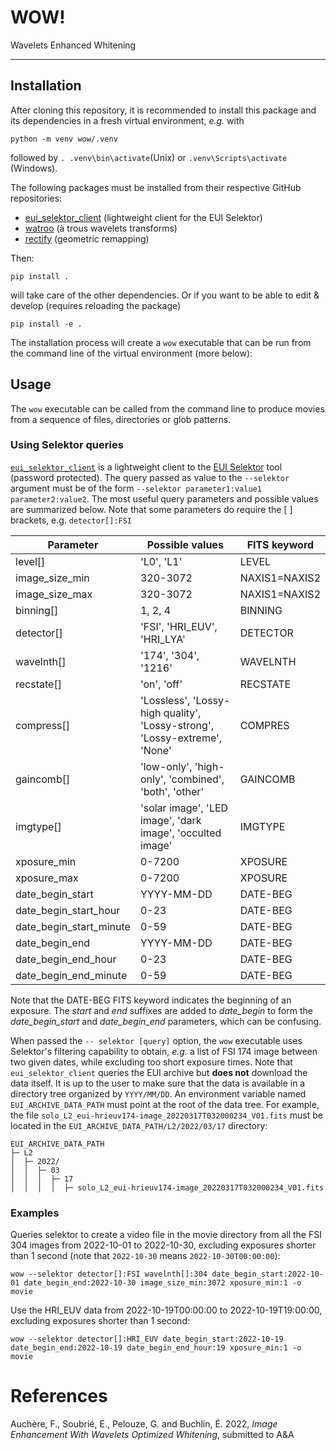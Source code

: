 # WOW!
Wavelets Enhanced Whitening
___

## Installation

After cloning this repository, it is recommended to install this package and its dependencies in a fresh virtual environment, *e.g.* with

```shell
python -m venv wow/.venv
```
followed by `. .venv\bin\activate`(Unix) or `.venv\Scripts\activate` (Windows). 

The following packages must be installed from their respective GitHub repositories: 

 * [eui_selektor_client](https://github.com/gpelouze/eui_selektor_client) (lightweight client for the EUI Selektor)
 * [watroo](https://github.com/frederic-auchere/wavelets) (à trous wavelets transforms)
 * [rectify](https://github.com/frederic-auchere/rectify) (geometric remapping)

Then:

```shell
pip install .
```

will take care of the other dependencies. Or if you want to be able to edit & develop (requires reloading the package)

```shell
pip install -e .
```

The installation process will create a `wow` executable that can be run from the command line of the virtual environment (more below):

## Usage

The `wow` executable can be called from the command line to produce movies from a sequence of files, directories or glob patterns.

### Using Selektor queries

[`eui_selektor_client`](https://github.com/gpelouze/eui_selektor_client) is a lightweight client to the [EUI Selektor](https://www.sidc.be/EUI/data_internal/selektor) tool (password protected). The query passed as value to the `--selektor` argument must be of the form `--selektor parameter1:value1 parameter2:value2`. The most useful query parameters and possible values are summarized below. Note that some parameters do require the [ ] brackets, e.g. `detector[]:FSI`

| Parameter               | Possible values                                                           | FITS keyword  |
|-------------------------|---------------------------------------------------------------------------|---------------|
| level[]                 | 'L0', 'L1'                                                                | LEVEL         |
| image_size_min          | 320-3072                                                                  | NAXIS1=NAXIS2 |
| image_size_max          | 320-3072                                                                  | NAXIS1=NAXIS2 |
| binning[]               | 1, 2, 4                                                                   | BINNING       |
| detector[]              | 'FSI', 'HRI_EUV', 'HRI_LYA'                                               | DETECTOR      |
| wavelnth[]              | '174', '304', '1216'                                                      | WAVELNTH      |
| recstate[]              | 'on', 'off'                                                               | RECSTATE      |
| compress[]              | 'Lossless', 'Lossy-high quality', 'Lossy-strong', 'Lossy-extreme', 'None' | COMPRES       |
| gaincomb[]              | 'low-only', 'high-only', 'combined', 'both', 'other'                      | GAINCOMB      |
| imgtype[]               | 'solar image', 'LED image', 'dark image', 'occulted image'                | IMGTYPE       |
| xposure_min             | 0-7200                                                                    | XPOSURE       |
| xposure_max             | 0-7200                                                                    | XPOSURE       |
| date_begin_start        | YYYY-MM-DD                                                                | DATE-BEG      |
| date_begin_start_hour   | 0-23                                                                      | DATE-BEG      |
| date_begin_start_minute | 0-59                                                                      | DATE-BEG      |
| date_begin_end          | YYYY-MM-DD                                                                | DATE-BEG      |
| date_begin_end_hour     | 0-23                                                                      | DATE-BEG      |
| date_begin_end_minute   | 0-59                                                                      | DATE-BEG      |

Note that the DATE-BEG FITS keyword indicates the beginning of an exposure. The *start* and *end* suffixes are added to *date_begin* to form the *date_begin_start* and *date_begin_end* parameters, which can be confusing. 

When passed the `-- selektor [query]` option, the `wow` executable uses Selektor's filtering capability to obtain, *e.g.* a list of FSI 174 image between two given dates, while excluding too short exposure times. Note that `eui_selektor_client` queries the EUI archive but **does not** download the data itself. It is up to the user to make sure that the data is available in a directory tree organized by `YYYY/MM/DD`. An environment variable named `EUI_ARCHIVE_DATA_PATH` must point at the root of the data tree. For example, the file `solo_L2_eui-hrieuv174-image_20220317T032000234_V01.fits` must be located in the `EUI_ARCHIVE_DATA_PATH/L2/2022/03/17` directory:

```shell
EUI_ARCHIVE_DATA_PATH
├─ L2
│  ├─ 2022/
│  │  ├─ 03
│  │  │  ├─ 17
│  │  │  │  ├─ solo_L2_eui-hrieuv174-image_20220317T032000234_V01.fits
```

### Examples

Queries selektor to create a video file in the movie directory from all the FSI 304 images from 2022-10-01 to 2022-10-30, excluding exposures shorter than 1 second (note that `2022-10-30` means `2022-10-30T00:00:00`):
```shell
wow --selektor detector[]:FSI wavelnth[]:304 date_begin_start:2022-10-01 date_begin_end:2022-10-30 image_size_min:3072 xposure_min:1 -o movie
```
Use the HRI_EUV data from 2022-10-19T00:00:00 to 2022-10-19T19:00:00, excluding exposures shorter than 1 second:

```shell
wow --selektor detector[]:HRI_EUV date_begin_start:2022-10-19 date_begin_end:2022-10-19 date_begin_end_hour:19 xposure_min:1 -o movie
```

# References

Auchère, F., Soubrié, E., Pelouze, G. and Buchlin, É. 2022, *Image Enhancement With Wavelets Optimized Whitening*, submitted to A&A